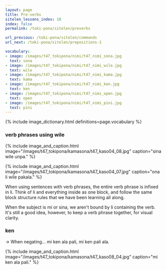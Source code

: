 ```yaml
---
layout: page
title: Pre-verbs
sitelen_lessons_index: 10
index: false
permalink: /toki-pona/sitelen/preverbs

url_previous: /toki-pona/sitelen/commands
url_next: /toki-pona/sitelen/prepositions-1

vocabulary:
- image: /images/t47_tokipona/nimi/t47_nimi_sona.jpg
  text: sona
- image: /images/t47_tokipona/nimi/t47_nimi_wile.jpg
  text: wile
- image: /images/t47_tokipona/nimi/t47_nimi_kama.jpg
  text: kama
- image: /images/t47_tokipona/nimi/t47_nimi_ken.jpg
  text: ken
- image: /images/t47_tokipona/nimi/t47_nimi_open.jpg
  text: open
- image: /images/t47_tokipona/nimi/t47_nimi_pini.jpg
  text: pini
---
```


{% include image_dictionary.html definitions=page.vocabulary %}

### verb phrases using wile

{% include image_and_caption.html image="/images/t47_tokipona/kamasona/t47_kaso04_08.jpg" caption="sina wile unpa." %}

{% include image_and_caption.html image="/images/t47_tokipona/kamasona/t47_kaso04_07.jpg" caption="ona li wile pakala." %}

When using sentences with verb phrases, the entire verb phrase is infixed in li. Think of li and everything inside as one block, and follow the same block structure rules that we have been learning all along.

When the subject is mi or sina, we aren't bound by li containing the verb. It's still a good idea, however, to keep a verb phrase together, for visual clarity.

### ken


-> When negating... mi ken ala pali, mi ken pali ala.



{% include image_and_caption.html image="/images/t47_tokipona/kamasona/t47_kaso08_04.jpg" caption="mi ken ala pali." %}
